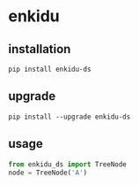 # enkidu

## installation

`pip install enkidu-ds`

## upgrade

`pip install --upgrade enkidu-ds`

## usage

```python
from enkidu_ds import TreeNode
node = TreeNode('A')
```

